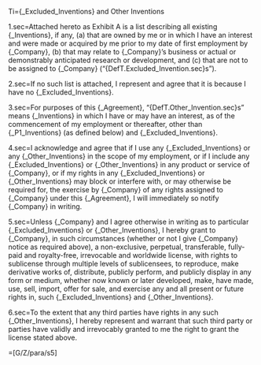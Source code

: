 Ti={_Excluded_Inventions} and Other Inventions

1.sec=Attached hereto as Exhibit A is a list describing all existing {_Inventions}, if any, (a) that are owned by me or in which I have an interest and were made or acquired by me prior to my date of first employment by {_Company}, (b) that may relate to {_Company}’s business or actual or demonstrably anticipated research or development, and (c) that are not to be assigned to {_Company} (“{DefT.Excluded_Invention.sec}s”).

2.sec=If no such list is attached, I represent and agree that it is because I have no {_Excluded_Inventions}.

3.sec=For purposes of this {_Agreement}, “{DefT.Other_Invention.sec}s” means {_Inventions} in which I have or may have an interest, as of the commencement of my employment or thereafter, other than {_P1_Inventions} (as defined below) and {_Excluded_Inventions}.

4.sec=I acknowledge and agree that if I use any {_Excluded_Inventions} or any {_Other_Inventions} in the scope of my employment, or if I include any {_Excluded_Inventions} or {_Other_Inventions} in any product or service of {_Company}, or if my rights in any {_Excluded_Inventions} or {_Other_Inventions} may block or interfere with, or may otherwise be required for, the exercise by {_Company} of any rights assigned to {_Company} under this {_Agreement}, I will immediately so notify {_Company} in writing.

5.sec=Unless {_Company} and I agree otherwise in writing as to particular {_Excluded_Inventions} or {_Other_Inventions}, I hereby grant to {_Company}, in such circumstances (whether or not I give {_Company} notice as required above), a non-exclusive, perpetual, transferable, fully-paid and royalty-free, irrevocable and worldwide license, with rights to sublicense through multiple levels of sublicensees, to reproduce, make derivative works of, distribute, publicly perform, and publicly display in any form or medium, whether now known or later developed, make, have made, use, sell, import, offer for sale, and exercise any and all present or future rights in, such {_Excluded_Inventions} and {_Other_Inventions}.

6.sec=To the extent that any third parties have rights in any such {_Other_Inventions}, I hereby represent and warrant that such third party or parties have validly and irrevocably granted to me the right to grant the license stated above.

=[G/Z/para/s5]
